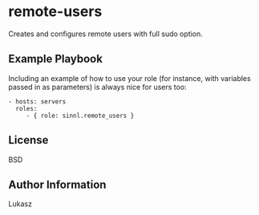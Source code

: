 remote-users
=========

Creates and configures remote users with full sudo option.

Example Playbook
----------------

Including an example of how to use your role (for instance, with variables passed in as parameters) is always nice for users too:

    - hosts: servers
      roles:
         - { role: sinnl.remote_users }

License
-------

BSD

Author Information
------------------

Lukasz
